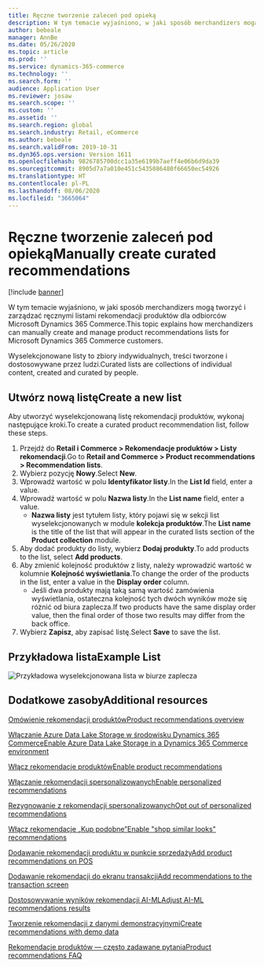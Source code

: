 ```yaml
---
title: Ręczne tworzenie zaleceń pod opieką
description: W tym temacie wyjaśniono, w jaki sposób merchandizers mogą tworzyć i zarządzać ręcznymi listami produktów dla odbiorców Microsoft Dynamics 365 Commerce.
author: bebeale
manager: AnnBe
ms.date: 05/26/2020
ms.topic: article
ms.prod: ''
ms.service: dynamics-365-commerce
ms.technology: ''
ms.search.form: ''
audience: Application User
ms.reviewer: josaw
ms.search.scope: ''
ms.custom: ''
ms.assetid: ''
ms.search.region: global
ms.search.industry: Retail, eCommerce
ms.author: bebeale
ms.search.validFrom: 2019-10-31
ms.dyn365.ops.version: Version 1611
ms.openlocfilehash: 9826785700dcc1a35e6199b7aeff4e06b6d9da39
ms.sourcegitcommit: 8905d7a7a010e451c5435086480f66650ec54926
ms.translationtype: HT
ms.contentlocale: pl-PL
ms.lasthandoff: 08/06/2020
ms.locfileid: "3665064"
---
```

# <a name="manually-create-curated-recommendations"></a><span data-ttu-id="12562-103">Ręczne tworzenie zaleceń pod opieką</span><span class="sxs-lookup"><span data-stu-id="12562-103">Manually create curated recommendations</span></span>

[!include [banner](includes/banner.md)]

<span data-ttu-id="12562-104">W tym temacie wyjaśniono, w jaki sposób merchandizers mogą tworzyć i zarządzać ręcznymi listami rekomendacji produktów dla odbiorców Microsoft Dynamics 365 Commerce.</span><span class="sxs-lookup"><span data-stu-id="12562-104">This topic explains how merchandizers can manually create and manage product recommendations lists for Microsoft Dynamics 365 Commerce customers.</span></span>

<span data-ttu-id="12562-105">Wyselekcjonowane listy to zbiory indywidualnych, treści tworzone i dostosowywane przez ludzi.</span><span class="sxs-lookup"><span data-stu-id="12562-105">Curated lists are collections of individual content, created and curated by people.</span></span>  

## <a name="create-a-new-list"></a><span data-ttu-id="12562-106">Utwórz nową listę</span><span class="sxs-lookup"><span data-stu-id="12562-106">Create a new list</span></span>

<span data-ttu-id="12562-107">Aby utworzyć wyselekcjonowaną listę rekomendacji produktów, wykonaj następujące kroki.</span><span class="sxs-lookup"><span data-stu-id="12562-107">To create a curated product recommendation list, follow these steps.</span></span>

1. <span data-ttu-id="12562-108">Przejdź do **Retail i Commerce &gt; Rekomendacje produktów &gt; Listy rekomendacji**.</span><span class="sxs-lookup"><span data-stu-id="12562-108">Go to **Retail and Commerce &gt; Product recommendations &gt; Recommendation lists**.</span></span>
1. <span data-ttu-id="12562-109">Wybierz pozycję **Nowy**.</span><span class="sxs-lookup"><span data-stu-id="12562-109">Select **New**.</span></span>
1. <span data-ttu-id="12562-110">Wprowadź wartość w polu **Identyfikator listy**.</span><span class="sxs-lookup"><span data-stu-id="12562-110">In the **List Id** field, enter a value.</span></span>
1. <span data-ttu-id="12562-111">Wprowadź wartość w polu **Nazwa listy**.</span><span class="sxs-lookup"><span data-stu-id="12562-111">In the **List name** field, enter a value.</span></span>
    - <span data-ttu-id="12562-112">**Nazwa listy** jest tytułem listy, który pojawi się w sekcji list wyselekcjonowanych w module **kolekcja produktów**.</span><span class="sxs-lookup"><span data-stu-id="12562-112">The **List name** is the title of the list that will appear in the curated lists section of the **Product collection** module.</span></span>
1. <span data-ttu-id="12562-113">Aby dodać produkty do listy, wybierz **Dodaj produkty**.</span><span class="sxs-lookup"><span data-stu-id="12562-113">To add products to the list, select **Add products**.</span></span>
1. <span data-ttu-id="12562-114">Aby zmienić kolejność produktów z listy, należy wprowadzić wartość w kolumnie **Kolejność wyświetlania**.</span><span class="sxs-lookup"><span data-stu-id="12562-114">To change the order of the products in the list, enter a value in the **Display order** column.</span></span>
    - <span data-ttu-id="12562-115">Jeśli dwa produkty mają taką samą wartość zamówienia wyświetlania, ostateczna kolejność tych dwóch wyników może się różnić od biura zaplecza.</span><span class="sxs-lookup"><span data-stu-id="12562-115">If two products have the same display order value, then the final order of those two results may differ from the back office.</span></span>
1. <span data-ttu-id="12562-116">Wybierz **Zapisz**, aby zapisać listę.</span><span class="sxs-lookup"><span data-stu-id="12562-116">Select **Save** to save the list.</span></span>

## <a name="example-list"></a><span data-ttu-id="12562-117">Przykładowa lista</span><span class="sxs-lookup"><span data-stu-id="12562-117">Example List</span></span>

![Przykładowa wyselekcjonowana lista w biurze zaplecza](./media/examplecuratedrecolist.png)

## <a name="additional-resources"></a><span data-ttu-id="12562-119">Dodatkowe zasoby</span><span class="sxs-lookup"><span data-stu-id="12562-119">Additional resources</span></span>

[<span data-ttu-id="12562-120">Omówienie rekomendacji produktów</span><span class="sxs-lookup"><span data-stu-id="12562-120">Product recommendations overview</span></span>](product-recommendations.md)

[<span data-ttu-id="12562-121">Włączanie Azure Data Lake Storage w środowisku Dynamics 365 Commerce</span><span class="sxs-lookup"><span data-stu-id="12562-121">Enable Azure Data Lake Storage in a Dynamics 365 Commerce environment</span></span>](enable-adls-environment.md)

[<span data-ttu-id="12562-122">Włącz rekomendacje produktów</span><span class="sxs-lookup"><span data-stu-id="12562-122">Enable product recommendations</span></span>](enable-product-recommendations.md)

[<span data-ttu-id="12562-123">Włączanie rekomendacji spersonalizowanych</span><span class="sxs-lookup"><span data-stu-id="12562-123">Enable personalized recommendations</span></span>](personalized-recommendations.md)

[<span data-ttu-id="12562-124">Rezygnowanie z rekomendacji spersonalizowanych</span><span class="sxs-lookup"><span data-stu-id="12562-124">Opt out of personalized recommendations</span></span>](personalization-gdpr.md)

[<span data-ttu-id="12562-125">Włącz rekomendacje „Kup podobne”</span><span class="sxs-lookup"><span data-stu-id="12562-125">Enable "shop similar looks" recommendations</span></span>](shop-similar-looks.md)

[<span data-ttu-id="12562-126">Dodawanie rekomendacji produktu w punkcie sprzedaży</span><span class="sxs-lookup"><span data-stu-id="12562-126">Add product recommendations on POS</span></span>](product.md)

[<span data-ttu-id="12562-127">Dodawanie rekomendacji do ekranu transakcji</span><span class="sxs-lookup"><span data-stu-id="12562-127">Add recommendations to the transaction screen</span></span>](add-recommendations-control-pos-screen.md)

[<span data-ttu-id="12562-128">Dostosowywanie wyników rekomendacji AI-ML</span><span class="sxs-lookup"><span data-stu-id="12562-128">Adjust AI-ML recommendations results</span></span>](modify-product-recommendation-results.md)

[<span data-ttu-id="12562-129">Tworzenie rekomendacji z danymi demonstracyjnymi</span><span class="sxs-lookup"><span data-stu-id="12562-129">Create recommendations with demo data</span></span>](product-recommendations-demo-data.md)

[<span data-ttu-id="12562-130">Rekomendacje produktów — często zadawane pytania</span><span class="sxs-lookup"><span data-stu-id="12562-130">Product recommendations FAQ</span></span>](faq-recommendations.md)
